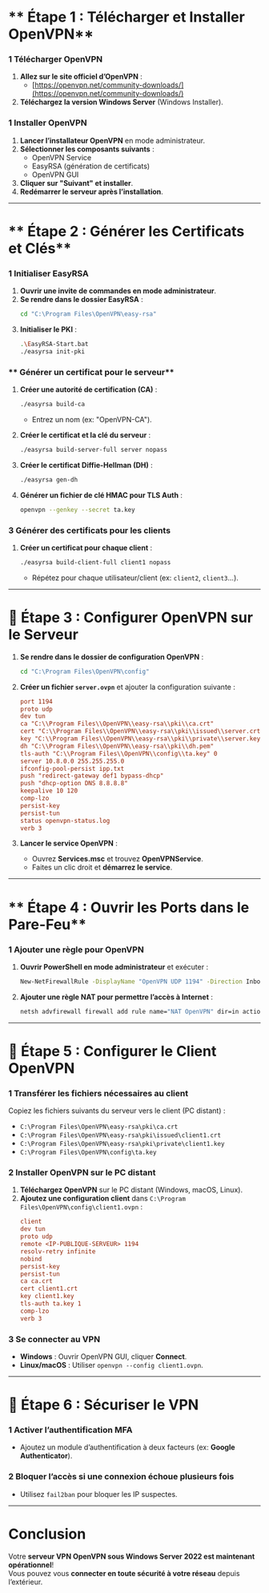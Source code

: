 
# ** Étape 1 : Télécharger et Installer OpenVPN**
### **1 Télécharger OpenVPN**
1. **Allez sur le site officiel d’OpenVPN** :  
   - [https://openvpn.net/community-downloads/](https://openvpn.net/community-downloads/)
2. **Téléchargez la version Windows Server** (Windows Installer).

### **1 Installer OpenVPN**
1. **Lancer l’installateur OpenVPN** en mode administrateur.
2. **Sélectionner les composants suivants** :
   - OpenVPN Service
   - EasyRSA (génération de certificats)
   - OpenVPN GUI
3. **Cliquer sur "Suivant" et installer**.
4. **Redémarrer le serveur après l’installation**.

---

# ** Étape 2 : Générer les Certificats et Clés**
### **1 Initialiser EasyRSA**
1. **Ouvrir une invite de commandes en mode administrateur**.
2. **Se rendre dans le dossier EasyRSA** :
   ```sh
   cd "C:\Program Files\OpenVPN\easy-rsa"
   ```
3. **Initialiser le PKI** :
   ```sh
   .\EasyRSA-Start.bat
   ./easyrsa init-pki
   ```

### ** Générer un certificat pour le serveur**
1. **Créer une autorité de certification (CA)** :
   ```sh
   ./easyrsa build-ca
   ```
   - Entrez un nom (ex: "OpenVPN-CA").

2. **Créer le certificat et la clé du serveur** :
   ```sh
   ./easyrsa build-server-full server nopass
   ```

3. **Créer le certificat Diffie-Hellman (DH)** :
   ```sh
   ./easyrsa gen-dh
   ```

4. **Générer un fichier de clé HMAC pour TLS Auth** :
   ```sh
   openvpn --genkey --secret ta.key
   ```

### **3️ Générer des certificats pour les clients**
1. **Créer un certificat pour chaque client** :
   ```sh
   ./easyrsa build-client-full client1 nopass
   ```
   - Répétez pour chaque utilisateur/client (ex: `client2`, `client3`...).

---

# **🔹 Étape 3 : Configurer OpenVPN sur le Serveur**
1. **Se rendre dans le dossier de configuration OpenVPN** :
   ```sh
   cd "C:\Program Files\OpenVPN\config"
   ```

2. **Créer un fichier `server.ovpn`** et ajouter la configuration suivante :
   ```ini
   port 1194
   proto udp
   dev tun
   ca "C:\\Program Files\\OpenVPN\\easy-rsa\\pki\\ca.crt"
   cert "C:\\Program Files\\OpenVPN\\easy-rsa\\pki\\issued\\server.crt"
   key "C:\\Program Files\\OpenVPN\\easy-rsa\\pki\\private\\server.key"
   dh "C:\\Program Files\\OpenVPN\\easy-rsa\\pki\\dh.pem"
   tls-auth "C:\\Program Files\\OpenVPN\\config\\ta.key" 0
   server 10.8.0.0 255.255.255.0
   ifconfig-pool-persist ipp.txt
   push "redirect-gateway def1 bypass-dhcp"
   push "dhcp-option DNS 8.8.8.8"
   keepalive 10 120
   comp-lzo
   persist-key
   persist-tun
   status openvpn-status.log
   verb 3
   ```

3. **Lancer le service OpenVPN** :
   - Ouvrez **Services.msc** et trouvez **OpenVPNService**.
   - Faites un clic droit et **démarrez le service**.

---

# ** Étape 4 : Ouvrir les Ports dans le Pare-Feu**
### **1️ Ajouter une règle pour OpenVPN**
1. **Ouvrir PowerShell en mode administrateur** et exécuter :
   ```sh
   New-NetFirewallRule -DisplayName "OpenVPN UDP 1194" -Direction Inbound -Protocol UDP -LocalPort 1194 -Action Allow
   ```

2. **Ajouter une règle NAT pour permettre l’accès à Internet** :
   ```sh
   netsh advfirewall firewall add rule name="NAT OpenVPN" dir=in action=allow protocol=ANY
   ```

---

# **🔹 Étape 5 : Configurer le Client OpenVPN**
### **1️ Transférer les fichiers nécessaires au client**
Copiez les fichiers suivants du serveur vers le client (PC distant) :
- `C:\Program Files\OpenVPN\easy-rsa\pki\ca.crt`
- `C:\Program Files\OpenVPN\easy-rsa\pki\issued\client1.crt`
- `C:\Program Files\OpenVPN\easy-rsa\pki\private\client1.key`
- `C:\Program Files\OpenVPN\config\ta.key`

### **2️ Installer OpenVPN sur le PC distant**
1. **Téléchargez OpenVPN** sur le PC distant (Windows, macOS, Linux).
2. **Ajoutez une configuration client** dans `C:\Program Files\OpenVPN\config\client1.ovpn` :
   ```ini
   client
   dev tun
   proto udp
   remote <IP-PUBLIQUE-SERVEUR> 1194
   resolv-retry infinite
   nobind
   persist-key
   persist-tun
   ca ca.crt
   cert client1.crt
   key client1.key
   tls-auth ta.key 1
   comp-lzo
   verb 3
   ```

### **3️ Se connecter au VPN**
- **Windows** : Ouvrir OpenVPN GUI, cliquer **Connect**.
- **Linux/macOS** : Utiliser `openvpn --config client1.ovpn`.

---

# **🔹 Étape 6 : Sécuriser le VPN**
### **1️ Activer l’authentification MFA**
- Ajoutez un module d’authentification à deux facteurs (ex: **Google Authenticator**).

### **2️ Bloquer l’accès si une connexion échoue plusieurs fois**
- Utilisez `fail2ban` pour bloquer les IP suspectes.

---

# **Conclusion**
Votre **serveur VPN OpenVPN sous Windows Server 2022 est maintenant opérationnel**!  
Vous pouvez vous **connecter en toute sécurité à votre réseau** depuis l’extérieur.